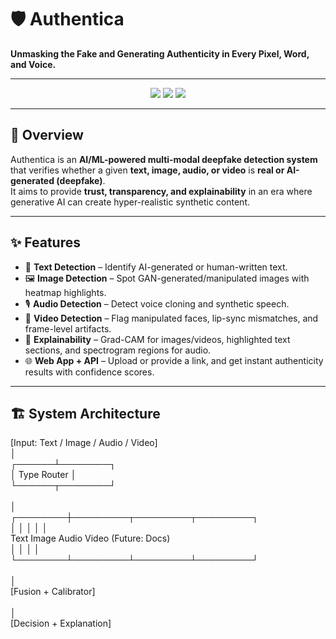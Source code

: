 # 🛡️ Authentica
**Unmasking the Fake and Generating Authenticity in Every Pixel, Word, and Voice.**

---

<p align="center">
  <img src="https://img.shields.io/badge/AI-Deepfake%20Detection-blueviolet?style=flat-square" />
  <img src="https://img.shields.io/badge/Status-Under%20Development-orange?style=flat-square" />
  <img src="https://img.shields.io/badge/License-MIT-green?style=flat-square" />
</p>

---

## 📌 Overview
Authentica is an **AI/ML-powered multi-modal deepfake detection system** that verifies whether a given **text, image, audio, or video** is **real or AI-generated (deepfake)**.  
It aims to provide **trust, transparency, and explainability** in an era where generative AI can create hyper-realistic synthetic content.  

---

## ✨ Features
- 📝 **Text Detection** – Identify AI-generated or human-written text.  
- 🖼️ **Image Detection** – Spot GAN-generated/manipulated images with heatmap highlights.  
- 🎙️ **Audio Detection** – Detect voice cloning and synthetic speech.  
- 🎥 **Video Detection** – Flag manipulated faces, lip-sync mismatches, and frame-level artifacts.  
- 🔎 **Explainability** – Grad-CAM for images/videos, highlighted text sections, and spectrogram regions for audio.  
- 🌐 **Web App + API** – Upload or provide a link, and get instant authenticity results with confidence scores.  

---

## 🏗️ System Architecture

[Input: Text / Image / Audio / Video] <br>
          │<br>
   ┌──────┴────────┐<br>
   │   Type Router │<br>
   └──────┬────────┘<br>
      <br>│<br>
 ┌────────┼─────────┬─────────┬─────────┐<br>
 │        │         │         │         │<br>
Text  Image     Audio     Video    (Future: Docs)<br>
 │        │         │         │<br>
 └────────┴─────────┴─────────┴─────────┘<br>
      <br>│<br>
   [Fusion + Calibrator]<br>
      <br>│<br>
   [Decision + Explanation]<br>
